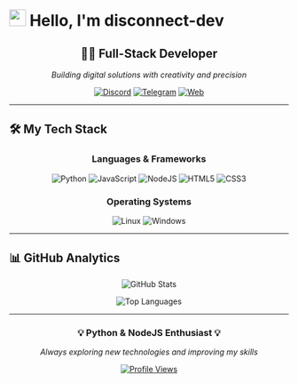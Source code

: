# <img src="https://media.giphy.com/media/hvRJCLFzcasrR4ia7z/giphy.gif" width="30px"> Hello, I'm disconnect-dev

<div align="center">
  
  ## 👨‍💻 Full-Stack Developer
  
  <p><i>Building digital solutions with creativity and precision</i></p>

  [![Discord](https://img.shields.io/badge/Discord_Bots-5865F2?style=flat-square&logo=discord&logoColor=white)](https://github.com/disconnect-dev)
  [![Telegram](https://img.shields.io/badge/Telegram_Bots-26A5E4?style=flat-square&logo=telegram&logoColor=white)](https://github.com/disconnect-dev)
  [![Web](https://img.shields.io/badge/Web_Developer-4285F4?style=flat-square&logo=google-chrome&logoColor=white)](https://github.com/disconnect-dev)
  
</div>

---

## 🛠️ My Tech Stack

<div align="center">
  
  ### Languages & Frameworks
  
  ![Python](https://img.shields.io/badge/Python-3776AB?style=for-the-badge&logo=python&logoColor=white)
  ![JavaScript](https://img.shields.io/badge/JavaScript-F7DF1E?style=for-the-badge&logo=javascript&logoColor=black)
  ![NodeJS](https://img.shields.io/badge/Node.js-339933?style=for-the-badge&logo=nodedotjs&logoColor=white)
  ![HTML5](https://img.shields.io/badge/HTML5-E34F26?style=for-the-badge&logo=html5&logoColor=white)
  ![CSS3](https://img.shields.io/badge/CSS3-1572B6?style=for-the-badge&logo=css3&logoColor=white)
  
  ### Operating Systems
  
  ![Linux](https://img.shields.io/badge/Linux-FCC624?style=for-the-badge&logo=linux&logoColor=black)
  ![Windows](https://img.shields.io/badge/Windows-0078D6?style=for-the-badge&logo=windows&logoColor=white)
  
</div>

---

## 📊 GitHub Analytics

<div align="center">
  
  ![GitHub Stats](https://github-readme-stats.vercel.app/api?username=disconnect-dev&show_icons=true&theme=tokyonight&hide_border=true&count_private=true)
  
  ![Top Languages](https://github-readme-stats.vercel.app/api/top-langs/?username=disconnect-dev&layout=compact&theme=tokyonight&hide_border=true)
  
</div>

---

<div align="center">
  
  ### 💡 Python & NodeJS Enthusiast 💡
  
  <p><i>Always exploring new technologies and improving my skills</i></p>
  
  [![Profile Views](https://komarev.com/ghpvc/?username=disconnect-dev&color=blueviolet&style=flat-square)](https://github.com/disconnect-dev)
  
</div>
